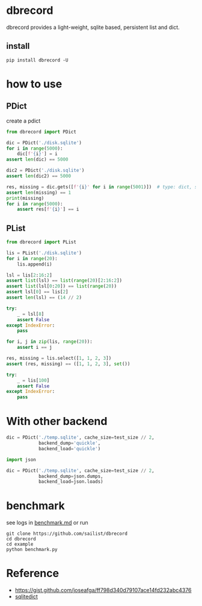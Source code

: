 # dbrecord

dbrecord provides a light-weight, sqlite based, persistent list and dict.

## install

```shell
pip install dbrecord -U
```

# how to use

## PDict

create a pdict

```python
from dbrecord import PDict

dic = PDict('./disk.sqlite')
for i in range(5000):
    dic[f'{i}'] = i
assert len(dic) == 5000

dic2 = PDict('./disk.sqlite')
assert len(dic2) == 5000

res, missing = dic.gets([f'{i}' for i in range(5001)])  # type: dict, set
assert len(missing) == 1
print(missing)
for i in range(5000):
    assert res[f'{i}'] == i
```

## PList

```python
from dbrecord import PList

lis = PList('./disk.sqlite')
for i in range(20):
    lis.append(i)

lsl = lis[2:16:2]
assert list(lsl) == list(range(20)[2:16:2])
assert list(lsl[0:20]) == list(range(20))
assert lsl[0] == lis[2]
assert len(lsl) == (14 // 2)

try:
    _ = lsl[8]
    assert False
except IndexError:
    pass

for i, j in zip(lis, range(20)):
    assert i == j

res, missing = lis.select([1, 1, 2, 3])
assert (res, missing) == ([1, 1, 2, 3], set())

try:
    _ = lis[100]
    assert False
except IndexError:
    pass
```

# With other backend

```python
dic = PDict('./temp.sqlite', cache_size=test_size // 2,
            backend_dump='quickle',
            backend_load='quickle')
```

```python
import json

dic = PDict('./temp.sqlite', cache_size=test_size // 2,
            backend_dump=json.dumps,
            backend_load=json.loads)
```

# benchmark

see logs in [benchmark.md](./benchmark.md) or run

```shell
git clone https://github.com/sailist/dbrecord
cd dbrecord
cd example
python benchmark.py
```

# Reference

- https://gist.github.com/joseafga/ff798d340d79107ace14fd232abc4376
- [sqlitedict](https://github.com/piskvorky/sqlitedict)